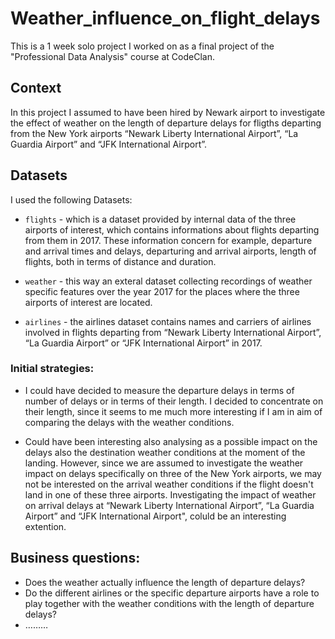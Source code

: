 # Weather_influence_on_flight_delays

This is a 1 week solo project I worked on as a final project of the "Professional Data Analysis" course at CodeClan.

## Context

In this project I assumed to have been hired by Newark airport to investigate the effect of weather on the length of departure delays for fligths departing from the New York airports “Newark Liberty International Airport”, “La Guardia Airport” and “JFK International Airport”.

## Datasets

I used the following Datasets:

- `flights` - which is a dataset provided by internal data of the three airports of interest, which contains informations about flights departing from them in 2017. These information concern for example, departure and arrival times and delays, departuring and arrival airports, length of flights, both in terms of distance and duration.

- `weather` - this way an exteral dataset collecting recordings of weather specific features over the year 2017 for the places where the three airports of interest are located.

- `airlines` - the airlines dataset contains names and carriers of airlines involved in flights departing from “Newark Liberty International Airport”, “La Guardia Airport” or “JFK International Airport” in 2017.


### Initial strategies:

- I could have decided to measure the departure delays in terms of number of delays or in terms of their length. I decided to concentrate on their length, since it seems to me much more interesting if I am in aim of comparing the delays with the weather conditions.


- Could have been interesting also analysing as a possible impact on the delays also the destination weather conditions at the moment of the landing. However, since we are assumed to investigate the weather impact on delays specifically on three of the New York airports, we may not be interested on the arrival weather conditions if the flight doesn't land in one of these three airports. Investigating the impact of weather on arrival delays at “Newark Liberty International Airport”, “La Guardia Airport” and “JFK International Airport", coluld be an interesting extention.

## Business questions:

-	Does the weather actually influence the length of departure delays?
-	Do the different airlines or the specific departure airports have a role to play together with the weather conditions with the 
        length of departure delays?
-	………








